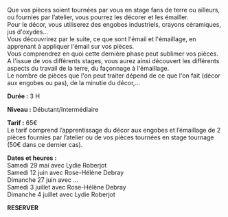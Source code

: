 Que vos pièces soient tournées par vous en stage fans de terre ou ailleurs, ou fournies par l’atelier, vous pourrez les décorer et les émailler.  
Pour le décor, vous utiliserez des engobes industriels, crayons céramiques, jus d'oxydes...  
Vous découvrirez par le suite, ce que sont l'émail et l'émaillage, en apprenant à appliquer l'émail sur vos pièces.  
Vous comprendrez en quoi cette dernière phase peut sublimer vos pièces.  
A l'issue de vos différents stages, vous aurez ainsi découvert les différents aspects du travail de la terre, du façonnage à l'émaillage.  
Le nombre de pièces que l'on peut traiter dépend de ce que l'on fait (décor aux engobes ou pas), de la minutie du décor,...  

**Durée :** 3 H  

**Niveau :** Débutant/Intermédiaire  

**Tarif :** 65€  
Le tarif comprend l’apprentissage du décor aux engobes et l’émaillage de 2 pièces fournies par l’atelier ou de vos pièces tournées en stage tournage (50€ dans ce dernier cas).  

**Dates et heures :**  
Samedi 29 mai avec Lydie Roberjot  
Samedi 12 juin avec Rose-Hélène Debray  
Dimanche 27 juin avec …  
Samedi 3 juillet avec Rose-Hélène Debray  
Dimanche 4 juillet avec Lydie Roberjot  

**RESERVER**
